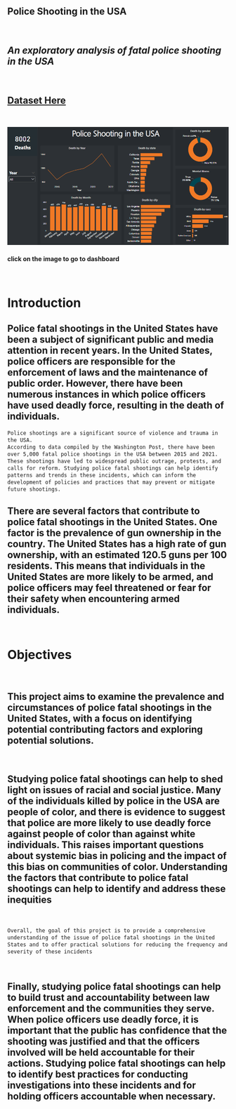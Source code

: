 ##  Police Shooting in the USA
<br>

## ***An exploratory analysis of fatal police shooting in the USA***
<br>

## [Dataset Here](https://github.com/washingtonpost/data-police-shootings)

<br>

[![dashboard](./4_Dashboard/dashboard.png)](https://www.novypro.com/project/shooting-police-washington)
<br>

#### click on the image to go to dashboard
<br>

# Introduction

## Police fatal shootings in the United States have been a subject of significant public and media attention in recent years. In the United States, police officers are responsible for the enforcement of laws and the maintenance of public order. However, there have been numerous instances in which police officers have used deadly force, resulting in the death of individuals.

``` 
Police shootings are a significant source of violence and trauma in the USA.
According to data compiled by the Washington Post, there have been over 5,000 fatal police shootings in the USA between 2015 and 2021. 
These shootings have led to widespread public outrage, protests, and calls for reform. Studying police fatal shootings can help identify patterns and trends in these incidents, which can inform the development of policies and practices that may prevent or mitigate future shootings.
```

## There are several factors that contribute to police fatal shootings in the United States. One factor is the prevalence of gun ownership in the country. The United States has a high rate of gun ownership, with an estimated 120.5 guns per 100 residents. This means that individuals in the United States are more likely to be armed, and police officers may feel threatened or fear for their safety when encountering armed individuals.

<br>

# Objectives

<br>

## This project aims to examine the prevalence and circumstances of police fatal shootings in the United States, with a focus on identifying potential contributing factors and exploring potential solutions.

<br>

## Studying police fatal shootings can help to shed light on issues of racial and social justice. Many of the individuals killed by police in the USA are people of color, and there is evidence to suggest that police are more likely to use deadly force against people of color than against white individuals. This raises important questions about systemic bias in policing and the impact of this bias on communities of color. Understanding the factors that contribute to police fatal shootings can help to identify and address these inequities 
<br>

```
Overall, the goal of this project is to provide a comprehensive understanding of the issue of police fatal shootings in the United States and to offer practical solutions for reducing the frequency and severity of these incidents
```

<br>

## Finally, studying police fatal shootings can help to build trust and accountability between law enforcement and the communities they serve. When police officers use deadly force, it is important that the public has confidence that the shooting was justified and that the officers involved will be held accountable for their actions. Studying police fatal shootings can help to identify best practices for conducting investigations into these incidents and for holding officers accountable when necessary.
